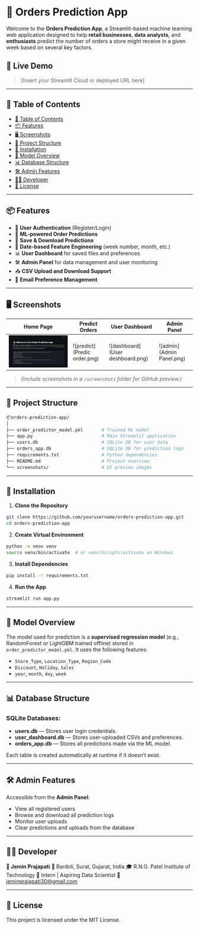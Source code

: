 
# 🛒 Orders Prediction App

Welcome to the **Orders Prediction App**, a Streamlit-based machine learning web application designed to help **retail businesses**, **data analysts**, and **enthusiasts** predict the number of orders a store might receive in a given week based on several key factors.

## 🚀 Live Demo

> \[Insert your Streamlit Cloud or deployed URL here]

---

## 📌 Table of Contents

* [📌 Table of Contents](#-table-of-contents)
* [📦 Features](#-features)
* [🖥️ Screenshots](#️-screenshots)
* [📁 Project Structure](#-project-structure)
* [🔧 Installation](#-installation)
* [🧠 Model Overview](#-model-overview)
* [📊 Database Structure](#-database-structure)
* [🛠️ Admin Features](#️-admin-features)
* [👨‍💻 Developer](#-developer)
* [📃 License](#-license)

---

## 📦 Features

* 🔐 **User Authentication** (Register/Login)
* 🧮 **ML-powered Order Predictions**
* 💾 **Save & Download Predictions**
* 🧠 **Date-based Feature Engineering** (week number, month, etc.)
* 📊 **User Dashboard** for saved files and preferences
* 🛠️ **Admin Panel** for data management and user monitoring
* 📥 **CSV Upload and Download Support**
* 💌 **Email Preference Management**

---

## 🖥️ Screenshots

| Home Page                     | Predict Orders                      | User Dashboard                          | Admin Panel                     |
| ----------------------------- | ----------------------------------- | --------------------------------------- | ------------------------------- |
| ![home](Home.png) | ![predict](Predic order.png) | ![dashboard](User deshboard.png) | ![admin](Admin Panel.png) |

> *(Include screenshots in a `/screenshots` folder for GitHub preview.)*

---

## 📁 Project Structure

```bash
📦orders-prediction-app/
│
├── order_predictor_model.pkl       # Trained ML model
├── app.py                          # Main Streamlit application
├── users.db                        # SQLite DB for user data
├── orders_app.db                   # SQLite DB for prediction logs
├── requirements.txt                # Python dependencies
├── README.md                       # Project overview
└── screenshots/                    # UI preview images
```

---

## 🔧 Installation

1. **Clone the Repository**

```bash
git clone https://github.com/yourusername/orders-prediction-app.git
cd orders-prediction-app
```

2. **Create Virtual Environment**

```bash
python -m venv venv
source venv/bin/activate  # or venv\Scripts\activate on Windows
```

3. **Install Dependencies**

```bash
pip install -r requirements.txt
```

4. **Run the App**

```bash
streamlit run app.py
```

---

## 🧠 Model Overview

The model used for prediction is a **supervised regression model** (e.g., RandomForest or LightGBM trained offline) stored in `order_predictor_model.pkl`. It uses the following features:

* `Store_Type`, `Location_Type`, `Region_Code`
* `Discount`, `Holiday`, `Sales`
* `year`, `month`, `day`, `week`

---

## 📊 Database Structure

### SQLite Databases:

* **users.db** — Stores user login credentials.
* **user\_dashboard.db** — Stores user-uploaded CSVs and preferences.
* **orders\_app.db** — Stores all predictions made via the ML model.

Each table is created automatically at runtime if it doesn’t exist.

---

## 🛠️ Admin Features

Accessible from the **Admin Panel**:

* View all registered users
* Browse and download all prediction logs
* Monitor user uploads
* Clear predictions and uploads from the database

---

## 👨‍💻 Developer

**👤 Jemin Prajapati**
📍 Bardoli, Surat, Gujarat, India
🎓 R.N.G. Patel Institute of Technology
💼 Intern | Aspiring Data Scientist
📧 [jeminprajapati30@gmail.com](mailto:jeminprajapati30@gmail.com)

---

## 📃 License

This project is licensed under the MIT License.

